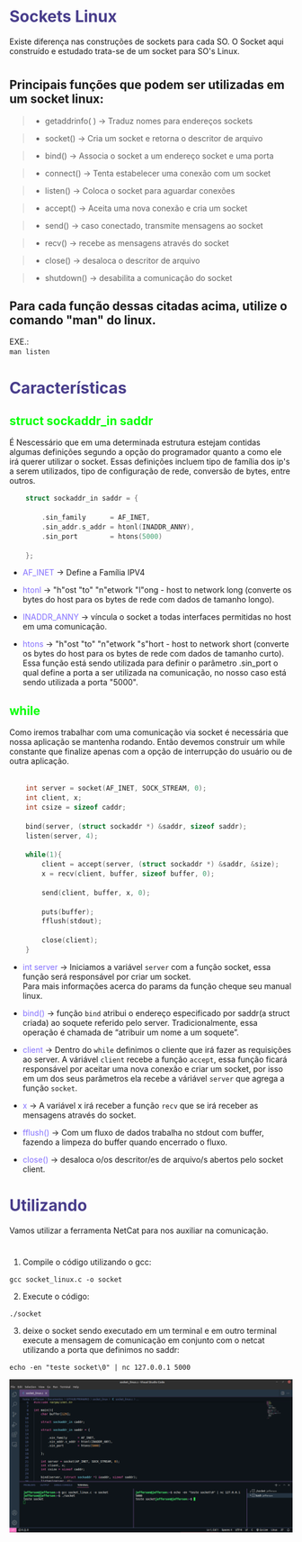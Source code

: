 # <font color=#483D8B>Sockets Linux</font>

Existe diferença nas construções de sockets para cada SO. O Socket aqui construído e estudado trata-se de um socket para SO's Linux.

#

## Principais funções que podem ser utilizadas em um socket linux:

> - getaddrinfo( ) -> Traduz nomes para endereços sockets

> - socket()       -> Cria um socket e retorna o descritor de arquivo

> - bind()         -> Associa o socket a um endereço socket e uma porta

> - connect()      -> Tenta estabelecer uma conexão com um socket

> - listen()       -> Coloca o socket para aguardar conexões

> - accept()       -> Aceita uma nova conexão e cria um socket

> - send()         -> caso conectado, transmite mensagens ao socket

> - recv()         -> recebe as mensagens através do socket 

> - close()        -> desaloca o descritor de arquivo

> - shutdown()     -> desabilita a comunicação do socket

## Para cada função dessas citadas acima, utilize o comando "man" do linux. 

EXE.: <br>
`man listen`

#

# <font color=#483D8B>Características</font>

## <font color=#00FF00>struct sockaddr_in saddr</font>

É Nescessário que em uma determinada estrutura estejam contidas algumas definições segundo a opção do programador quanto a como ele irá querer utilizar o socket. Essas definições incluem tipo de família dos ip's a serem utilizados, tipo de configuração de rede, conversão de bytes, entre outros.

~~~C
    struct sockaddr_in saddr = {

        .sin_family      = AF_INET,
        .sin_addr.s_addr = htonl(INADDR_ANNY), 
        .sin_port        = htons(5000)

    };

~~~

- <font color=#8470FF>AF_INET</font> -> Define a Família IPV4

- <font color=#8470FF>htonl</font> -> "h"ost "to" "n"etwork "l"ong - host to network long (converte os bytes do host para os bytes de rede com dados de tamanho longo).

- <font color=#8470FF>INADDR_ANNY</font> -> víncula o socket a todas interfaces permitidas no host em uma comunicação.

- <font color=#8470FF>htons</font> -> "h"ost "to" "n"etwork "s"hort - host to network short (converte os bytes do host para os bytes de rede com dados de tamanho curto).
Essa função está sendo utilizada para definir o parâmetro .sin_port o qual define a porta a ser utilizada na comunicação, no nosso caso está sendo utilizada a porta "5000".


## <font color=#00FF00>while</font>

Como iremos trabalhar com uma comunicação via socket é necessária que nossa aplicação se mantenha rodando. Então devemos construir um while constante que finalize apenas com a opção de interrupção do usuário ou de outra aplicação. 

~~~C

    int server = socket(AF_INET, SOCK_STREAM, 0); 
    int client, x;
    int csize = sizeof caddr;

    bind(server, (struct sockaddr *) &saddr, sizeof saddr);
    listen(server, 4);

    while(1){
        client = accept(server, (struct sockaddr *) &saddr, &size);
        x = recv(client, buffer, sizeof buffer, 0);

        send(client, buffer, x, 0);

        puts(buffer);
        fflush(stdout);

        close(client);
    }

~~~

- <font color=#8470FF>int server</font> -> Iniciamos a variável `server` com a função socket, essa função será responsável por criar um socket. <br>
Para mais informações acerca do params da função cheque seu manual linux.

- <font color=#8470FF>bind()</font> -> função `bind` atribui o endereço especificado por saddr(a struct criada) ao soquete referido pelo server. Tradicionalmente, essa operação é chamada de “atribuir um nome a um soquete”. 

- <font color=#8470FF>client</font> -> Dentro do `while` definimos o cliente que irá fazer as requisições ao server. A váriável `client` recebe a função `accept`, essa função ficará responsável por aceitar uma nova conexão e criar um socket, por isso em um dos seus parâmetros ela recebe a váriável `server` que agrega a função `socket`.

- <font color=#8470FF>x</font> -> A variável x irá receber a função `recv` que se irá receber as mensagens através do socket.

- <font color=#8470FF>fflush()</font> -> Com um fluxo de dados trabalha no stdout com buffer, fazendo a limpeza do buffer quando encerrado o fluxo.

- <font color=#8470FF>close()</font> -> desaloca o/os descritor/es de arquivo/s abertos pelo socket client. 

#

# <font color=#483D8B>Utilizando</font>

Vamos utilizar a ferramenta NetCat para nos auxiliar na comunicação.

#

1. Compile o código utilizando o gcc:
```
gcc socket_linux.c -o socket
```

2. Execute o código:
```
./socket
```

3. deixe o socket sendo executado em um terminal e em outro terminal execute a mensagem de comunicação em conjunto com o netcat utilizando a porta que definimos no saddr:
```
echo -en "teste socket\0" | nc 127.0.0.1 5000
```

![imagem exemplo](img/socket_linux.png)